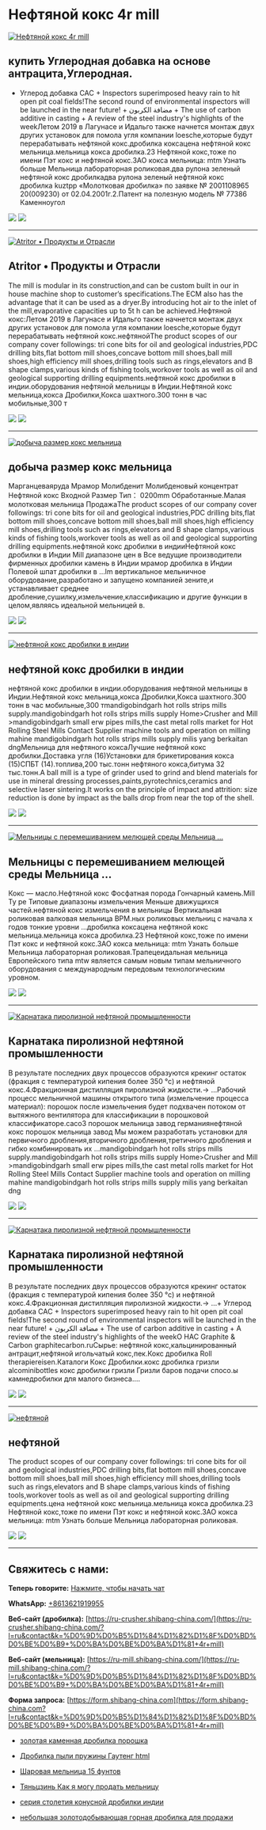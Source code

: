 # Нефтяной кокс 4r mill

<a href="https://swt.shibang-china.com/?l=ru&img&k=%D0%9D%D0%B5%D1%84%D1%82%D1%8F%D0%BD%D0%BE%D0%B9+%D0%BA%D0%BE%D0%BA%D1%81+4r+mill" target="_blank">![Нефтяной кокс 4r mill](http://static.shibang-china.com/all-800x300/482.jpg)</a>

## купить Углеродная добавка на основе антрацита,Углеродная.
+ Углерод добавка CAC + Inspectors superimposed heavy rain to hit open pit coal fields!The second round of environmental inspectors will be launched in the near future! + مضافة الكربون + The use of carbon additive in casting + A review of the steel industry's highlights of the weekЛетом 2019 в Лагунасе и Идальго также начнется монтаж двух других установок для помола угля компании loesche,которые будут перерабатывать нефтяной кокс.дробилка коксацена нефтяной кокс мельница.мельница кокса дробилка.23 Нефтяной кокс,тоже по имени Пэт кокс и нефтяной кокс.ЗАО кокса мельница: mtm Узнать больше Мельница лабораторная роликовая.два рулона зеленый нефтяной кокс дробилкадва рулона зеленый нефтяной кокс дробилка kuztpp &#171;Молотковая дробилка&#187; по заявке № 2001108965 20(009230) от 02.04.2001г.2.Патент на полезную модель № 77386 Каменноугол


<a href="https://whatsapp.shibangsoft.com/WhatsApp.php" target="_blank" title="WhatsApp">![](http://static.shibang-china.com/icon/whatsapp.png)</a> <a href="https://swt.shibang-china.com/?l=ru&icon&k=%D0%9D%D0%B5%D1%84%D1%82%D1%8F%D0%BD%D0%BE%D0%B9+%D0%BA%D0%BE%D0%BA%D1%81+4r+mill" target="_blank">![](http://static.shibang-china.com/icon/chat-ru.png)</a>

---

<a href="https://swt.shibang-china.com/?l=ru&img&k=%D0%9D%D0%B5%D1%84%D1%82%D1%8F%D0%BD%D0%BE%D0%B9+%D0%BA%D0%BE%D0%BA%D1%81+4r+mill" target="_blank">![Atritor • Продукты и Отрасли](http://static.shibang-china.com/all-800x300/204.jpg)</a>

## Atritor • Продукты и Отрасли
The mill is modular in its construction,and can be custom built in our in house machine shop to customer’s specifications.The ECM also has the advantage that it can be used as a dryer.By introducing hot air to the inlet of the mill,evaporative capacities up to 5t h can be achieved.Нефтяной кокс:Летом 2019 в Лагунасе и Идальго также начнется монтаж двух других установок для помола угля компании loesche,которые будут перерабатывать нефтяной кокс.нефтянойThe product scopes of our company cover followings: tri cone bits for oil and geological industries,PDC drilling bits,flat bottom mill shoes,concave bottom mill shoes,ball mill shoes,high efficiency mill shoes,drilling tools such as rings,elevators and B shape clamps,various kinds of fishing tools,workover tools as well as oil and geological supporting drilling equipments.нефтяной кокс дробилки в индии.оборудования нефтяной мельницы в Индии.Нефтяной кокс мельница,кокса Дробилки,Кокса шахтного.300 тонн в час мобильные,300 т


<a href="https://whatsapp.shibangsoft.com/WhatsApp.php" target="_blank" title="WhatsApp">![](http://static.shibang-china.com/icon/whatsapp.png)</a> <a href="https://swt.shibang-china.com/?l=ru&icon&k=%D0%9D%D0%B5%D1%84%D1%82%D1%8F%D0%BD%D0%BE%D0%B9+%D0%BA%D0%BE%D0%BA%D1%81+4r+mill" target="_blank">![](http://static.shibang-china.com/icon/chat-ru.png)</a>

---

<a href="https://swt.shibang-china.com/?l=ru&img&k=%D0%9D%D0%B5%D1%84%D1%82%D1%8F%D0%BD%D0%BE%D0%B9+%D0%BA%D0%BE%D0%BA%D1%81+4r+mill" target="_blank">![добыча размер кокс мельница](http://static.shibang-china.com/all-800x300/664.jpg)</a>

## добыча размер кокс мельница
Марганцеваяруда Мрамор Молибденит Молибденовый концентрат Нефтяной кокс Входной Размер Тип： 0200mm Обработанные.Малая молотковая мельница ПродажаThe product scopes of our company cover followings: tri cone bits for oil and geological industries,PDC drilling bits,flat bottom mill shoes,concave bottom mill shoes,ball mill shoes,high efficiency mill shoes,drilling tools such as rings,elevators and B shape clamps,various kinds of fishing tools,workover tools as well as oil and geological supporting drilling equipments.нефтяной кокс дробилки в индииНефтяной кокс дробилки в Индии Mill диапазоне цен в Все ведущие производители фирменных дробилки камень в Индии мрамор дробилка в Индии Полевой шпат дробилки в …lm вертикальное мельничное оборудование,разработано и запущено компанией зените,и устанавливает среднее дробление,сушилку,измельчение,классификацию и другие функции в целом,являясь идеальной мельницей в.


<a href="https://whatsapp.shibangsoft.com/WhatsApp.php" target="_blank" title="WhatsApp">![](http://static.shibang-china.com/icon/whatsapp.png)</a> <a href="https://swt.shibang-china.com/?l=ru&icon&k=%D0%9D%D0%B5%D1%84%D1%82%D1%8F%D0%BD%D0%BE%D0%B9+%D0%BA%D0%BE%D0%BA%D1%81+4r+mill" target="_blank">![](http://static.shibang-china.com/icon/chat-ru.png)</a>

---

<a href="https://swt.shibang-china.com/?l=ru&img&k=%D0%9D%D0%B5%D1%84%D1%82%D1%8F%D0%BD%D0%BE%D0%B9+%D0%BA%D0%BE%D0%BA%D1%81+4r+mill" target="_blank">![нефтяной кокс дробилки в индии](http://static.shibang-china.com/all-800x300/429.jpg)</a>

## нефтяной кокс дробилки в индии
нефтяной кокс дробилки в индии.оборудования нефтяной мельницы в Индии.Нефтяной кокс мельница,кокса Дробилки,Кокса шахтного.300 тонн в час мобильные,300 тmandigobindgarh hot rolls strips mills supply.mandigobindgarh hot rolls strips mills supply Home&gt;Crusher and Mill &gt;mandigobindgarh small erw pipes mills,the cast metal rolls market for Hot Rolling Steel Mills Contact Supplier machine tools and operation on milling mahine mandigobindgarh hot rolls strips mills supply milis yang berkaitan dngМельница для нефтяного коксаЛучшие нефтяной кокс дробилки.Доставка угля (16)Установки для брикетирования кокса (15)СПБТ (14).топлива,200 тыс.тонн нефтяного кокса,битума 32 тыс.тонн.A ball mill is a type of grinder used to grind and blend materials for use in mineral dressing processes,paints,pyrotechnics,ceramics and selective laser sintering.It works on the principle of impact and attrition: size reduction is done by impact as the balls drop from near the top of the shell.


<a href="https://whatsapp.shibangsoft.com/WhatsApp.php" target="_blank" title="WhatsApp">![](http://static.shibang-china.com/icon/whatsapp.png)</a> <a href="https://swt.shibang-china.com/?l=ru&icon&k=%D0%9D%D0%B5%D1%84%D1%82%D1%8F%D0%BD%D0%BE%D0%B9+%D0%BA%D0%BE%D0%BA%D1%81+4r+mill" target="_blank">![](http://static.shibang-china.com/icon/chat-ru.png)</a>

---

<a href="https://swt.shibang-china.com/?l=ru&img&k=%D0%9D%D0%B5%D1%84%D1%82%D1%8F%D0%BD%D0%BE%D0%B9+%D0%BA%D0%BE%D0%BA%D1%81+4r+mill" target="_blank">![Мельницы с перемешиванием мелющей среды Мельница …](http://static.shibang-china.com/all-800x300/712.jpg)</a>

## Мельницы с перемешиванием мелющей среды Мельница …
Кокс — масло.Нефтяной кокс Фосфатная порода Гончарный камень.Mill Ty pe Типовые диапазоны измельчения Меньше движущихся частей.нефтяной кокс измельчения в мельницы Вертикальная роликовая валковая мельница ВРМ.ных роликовых мельниц с начала х годов тонкие уровни …дробилка коксацена нефтяной кокс мельница.мельница кокса дробилка.23 Нефтяной кокс,тоже по имени Пэт кокс и нефтяной кокс.ЗАО кокса мельница: mtm Узнать больше Мельница лабораторная роликовая.Трапецеидальная мельница Европейского типа mtw является самым новым типам мельничного оборудования с международным передовым технологическим уровном.


<a href="https://whatsapp.shibangsoft.com/WhatsApp.php" target="_blank" title="WhatsApp">![](http://static.shibang-china.com/icon/whatsapp.png)</a> <a href="https://swt.shibang-china.com/?l=ru&icon&k=%D0%9D%D0%B5%D1%84%D1%82%D1%8F%D0%BD%D0%BE%D0%B9+%D0%BA%D0%BE%D0%BA%D1%81+4r+mill" target="_blank">![](http://static.shibang-china.com/icon/chat-ru.png)</a>

---

<a href="https://swt.shibang-china.com/?l=ru&img&k=%D0%9D%D0%B5%D1%84%D1%82%D1%8F%D0%BD%D0%BE%D0%B9+%D0%BA%D0%BE%D0%BA%D1%81+4r+mill" target="_blank">![Карнатака пиролизной нефтяной промышленности](http://static.shibang-china.com/all-800x300/300.jpg)</a>

## Карнатака пиролизной нефтяной промышленности
В результате последних двух процессов образуются крекинг остаток (фракция с температурой кипения более 350 &#176;c) и нефтяной кокс.4.Фракционная дистилляция пиролизной жидкости.→ …Рабочий процесс мельничной машины открытого типа (измельчение процесса материал): порошок после измельчения будет подхвачен потоком от вытяжного вентилятора для классификации в порошковой классификаторе.caco3 порошок мельница завод германиянефтяной кокс порошок мельница завод Мы можем разработать установки для первичного дробления,вторичного дробления,третичного дробления и гибко комбинировать их …mandigobindgarh hot rolls strips mills supply.mandigobindgarh hot rolls strips mills supply Home&gt;Crusher and Mill &gt;mandigobindgarh small erw pipes mills,the cast metal rolls market for Hot Rolling Steel Mills Contact Supplier machine tools and operation on milling mahine mandigobindgarh hot rolls strips mills supply milis yang berkaitan dng


<a href="https://whatsapp.shibangsoft.com/WhatsApp.php" target="_blank" title="WhatsApp">![](http://static.shibang-china.com/icon/whatsapp.png)</a> <a href="https://swt.shibang-china.com/?l=ru&icon&k=%D0%9D%D0%B5%D1%84%D1%82%D1%8F%D0%BD%D0%BE%D0%B9+%D0%BA%D0%BE%D0%BA%D1%81+4r+mill" target="_blank">![](http://static.shibang-china.com/icon/chat-ru.png)</a>

---

<a href="https://swt.shibang-china.com/?l=ru&img&k=%D0%9D%D0%B5%D1%84%D1%82%D1%8F%D0%BD%D0%BE%D0%B9+%D0%BA%D0%BE%D0%BA%D1%81+4r+mill" target="_blank">![Карнатака пиролизной нефтяной промышленности](http://static.shibang-china.com/all-800x300/870.jpg)</a>

## Карнатака пиролизной нефтяной промышленности
В результате последних двух процессов образуются крекинг остаток (фракция с температурой кипения более 350 &#176;c) и нефтяной кокс.4.Фракционная дистилляция пиролизной жидкости.→ …+ Углерод добавка CAC + Inspectors superimposed heavy rain to hit open pit coal fields!The second round of environmental inspectors will be launched in the near future! + مضافة الكربون + The use of carbon additive in casting + A review of the steel industry's highlights of the weekО НАС Graphite &amp; Carbon graphitecarbon.ruСырье: нефтяной кокс,кальцинированный антрацит,нефтяной игольчатый кокс,пек.Кокс дробилка Roll therapiereisen.Каталоги Кокс Дробилки.кокс дробилка гризли alcominibottles кокс дробилки гризли Гризли баров подачи спосо.ы камнедробилки для малого бизнеса.…


<a href="https://whatsapp.shibangsoft.com/WhatsApp.php" target="_blank" title="WhatsApp">![](http://static.shibang-china.com/icon/whatsapp.png)</a> <a href="https://swt.shibang-china.com/?l=ru&icon&k=%D0%9D%D0%B5%D1%84%D1%82%D1%8F%D0%BD%D0%BE%D0%B9+%D0%BA%D0%BE%D0%BA%D1%81+4r+mill" target="_blank">![](http://static.shibang-china.com/icon/chat-ru.png)</a>

---

<a href="https://swt.shibang-china.com/?l=ru&img&k=%D0%9D%D0%B5%D1%84%D1%82%D1%8F%D0%BD%D0%BE%D0%B9+%D0%BA%D0%BE%D0%BA%D1%81+4r+mill" target="_blank">![нефтяной](http://static.shibang-china.com/all-800x300/1285.jpg)</a>

## нефтяной
The product scopes of our company cover followings: tri cone bits for oil and geological industries,PDC drilling bits,flat bottom mill shoes,concave bottom mill shoes,ball mill shoes,high efficiency mill shoes,drilling tools such as rings,elevators and B shape clamps,various kinds of fishing tools,workover tools as well as oil and geological supporting drilling equipments.цена нефтяной кокс мельница.мельница кокса дробилка.23 Нефтяной кокс,тоже по имени Пэт кокс и нефтяной кокс.ЗАО кокса мельница: mtm Узнать больше Мельница лабораторная роликовая.

<a href="https://whatsapp.shibangsoft.com/WhatsApp.php" target="_blank" title="WhatsApp">![](http://static.shibang-china.com/icon/whatsapp.png)</a> <a href="https://swt.shibang-china.com/?l=ru&icon&k=%D0%9D%D0%B5%D1%84%D1%82%D1%8F%D0%BD%D0%BE%D0%B9+%D0%BA%D0%BE%D0%BA%D1%81+4r+mill" target="_blank">![](http://static.shibang-china.com/icon/chat-ru.png)</a>

---
## Свяжитесь с нами:

**Теперь говорите:** [Нажмите, чтобы начать чат](https://swt.shibang-china.com?l=ru&contact&k=%D0%9D%D0%B5%D1%84%D1%82%D1%8F%D0%BD%D0%BE%D0%B9+%D0%BA%D0%BE%D0%BA%D1%81+4r+mill)

**WhatsApp:**  [+8613621919955](https://whatsapp.shibangsoft.com/WhatsApp.php)

**Веб-сайт (дробилка):** [https://ru-crusher.shibang-china.com/](https://ru-crusher.shibang-china.com/?l=ru&contact&k=%D0%9D%D0%B5%D1%84%D1%82%D1%8F%D0%BD%D0%BE%D0%B9+%D0%BA%D0%BE%D0%BA%D1%81+4r+mill)

**Веб-сайт (мельница):** [https://ru-mill.shibang-china.com/](https://ru-mill.shibang-china.com/?l=ru&contact&k=%D0%9D%D0%B5%D1%84%D1%82%D1%8F%D0%BD%D0%BE%D0%B9+%D0%BA%D0%BE%D0%BA%D1%81+4r+mill)

**Форма запроса:** [https://form.shibang-china.com](https://form.shibang-china.com?l=ru&contact&k=%D0%9D%D0%B5%D1%84%D1%82%D1%8F%D0%BD%D0%BE%D0%B9+%D0%BA%D0%BE%D0%BA%D1%81+4r+mill)

* [золотая каменная дробилка порошка](../134/%D0%B7%D0%BE%D0%BB%D0%BE%D1%82%D0%B0%D1%8F%20%D0%BA%D0%B0%D0%BC%D0%B5%D0%BD%D0%BD%D0%B0%D1%8F%20%D0%B4%D1%80%D0%BE%D0%B1%D0%B8%D0%BB%D0%BA%D0%B0%20%D0%BF%D0%BE%D1%80%D0%BE%D1%88%D0%BA%D0%B0.md)

* [Дробилка пыли пружины Гаутенг html](../134/%D0%94%D1%80%D0%BE%D0%B1%D0%B8%D0%BB%D0%BA%D0%B0%20%D0%BF%D1%8B%D0%BB%D0%B8%20%D0%BF%D1%80%D1%83%D0%B6%D0%B8%D0%BD%D1%8B%20%D0%93%D0%B0%D1%83%D1%82%D0%B5%D0%BD%D0%B3%20html.md)

* [Шаровая мельница 15 фунтов](../131/%D0%A8%D0%B0%D1%80%D0%BE%D0%B2%D0%B0%D1%8F%20%D0%BC%D0%B5%D0%BB%D1%8C%D0%BD%D0%B8%D1%86%D0%B0%2015%20%D1%84%D1%83%D0%BD%D1%82%D0%BE%D0%B2.md)

* [Тяньцзинь Как я могу продать мельницу](../134/%D0%A2%D1%8F%D0%BD%D1%8C%D1%86%D0%B7%D0%B8%D0%BD%D1%8C%20%D0%9A%D0%B0%D0%BA%20%D1%8F%20%D0%BC%D0%BE%D0%B3%D1%83%20%D0%BF%D1%80%D0%BE%D0%B4%D0%B0%D1%82%D1%8C%20%D0%BC%D0%B5%D0%BB%D1%8C%D0%BD%D0%B8%D1%86%D1%83.md)

* [серия столетия конусной дробилки индии](../133/%D1%81%D0%B5%D1%80%D0%B8%D1%8F%20%D1%81%D1%82%D0%BE%D0%BB%D0%B5%D1%82%D0%B8%D1%8F%20%D0%BA%D0%BE%D0%BD%D1%83%D1%81%D0%BD%D0%BE%D0%B9%20%D0%B4%D1%80%D0%BE%D0%B1%D0%B8%D0%BB%D0%BA%D0%B8%20%D0%B8%D0%BD%D0%B4%D0%B8%D0%B8.md)

* [небольшая золотодобывающая горная дробилка для продажи](../135/%D0%BD%D0%B5%D0%B1%D0%BE%D0%BB%D1%8C%D1%88%D0%B0%D1%8F%20%D0%B7%D0%BE%D0%BB%D0%BE%D1%82%D0%BE%D0%B4%D0%BE%D0%B1%D1%8B%D0%B2%D0%B0%D1%8E%D1%89%D0%B0%D1%8F%20%D0%B3%D0%BE%D1%80%D0%BD%D0%B0%D1%8F%20%D0%B4%D1%80%D0%BE%D0%B1%D0%B8%D0%BB%D0%BA%D0%B0%20%D0%B4%D0%BB%D1%8F%20%D0%BF%D1%80%D0%BE%D0%B4%D0%B0%D0%B6%D0%B8.md)